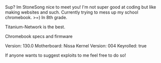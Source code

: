 Sup?
Im StoneSong nice to meet you!
I'm not super good at coding but like making websites and such.
Currently trying to mess up my school chromebook. >=)
In 8th grade.

Titanium-Network is the best.

Chromebook specs and firmware

Version: 130.0
Motherboard: Nissa
Kernel Version: 004
Keyrolled: true

If anyone wants to suggest exploits to me feel free to do so!
